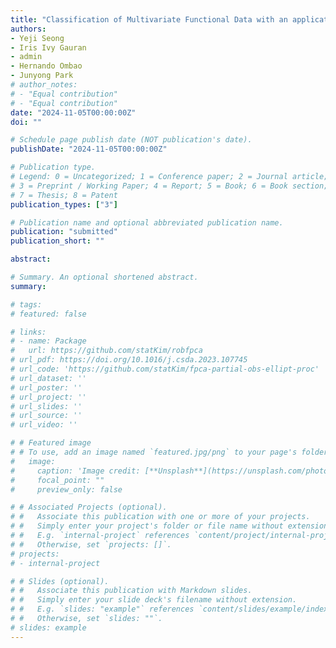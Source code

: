 ```yaml
---
title: "Classification of Multivariate Functional Data with an application to ADHD fMRI Data"
authors:
- Yeji Seong
- Iris Ivy Gauran
- admin
- Hernando Ombao
- Junyong Park
# author_notes:
# - "Equal contribution"
# - "Equal contribution"
date: "2024-11-05T00:00:00Z"
doi: ""

# Schedule page publish date (NOT publication's date).
publishDate: "2024-11-05T00:00:00Z"

# Publication type.
# Legend: 0 = Uncategorized; 1 = Conference paper; 2 = Journal article;
# 3 = Preprint / Working Paper; 4 = Report; 5 = Book; 6 = Book section;
# 7 = Thesis; 8 = Patent
publication_types: ["3"]

# Publication name and optional abbreviated publication name.
publication: "submitted"
publication_short: ""

abstract: 

# Summary. An optional shortened abstract.
summary: 

# tags:
# featured: false

# links:
# - name: Package
#   url: https://github.com/statKim/robfpca
# url_pdf: https://doi.org/10.1016/j.csda.2023.107745
# url_code: 'https://github.com/statKim/fpca-partial-obs-ellipt-proc'
# url_dataset: ''
# url_poster: ''
# url_project: ''
# url_slides: ''
# url_source: ''
# url_video: ''

# # Featured image
# # To use, add an image named `featured.jpg/png` to your page's folder. 
#   image:
#     caption: 'Image credit: [**Unsplash**](https://unsplash.com/photos/s9CC2SKySJM)'
#     focal_point: ""
#     preview_only: false

# # Associated Projects (optional).
# #   Associate this publication with one or more of your projects.
# #   Simply enter your project's folder or file name without extension.
# #   E.g. `internal-project` references `content/project/internal-project/index.md`.
# #   Otherwise, set `projects: []`.
# projects:
# - internal-project

# # Slides (optional).
# #   Associate this publication with Markdown slides.
# #   Simply enter your slide deck's filename without extension.
# #   E.g. `slides: "example"` references `content/slides/example/index.md`.
# #   Otherwise, set `slides: ""`.
# slides: example
---
```


<!--
{{% callout note %}}
Create your slides in Markdown - click the *Slides* button to check out the example.
{{% /callout %}}

Supplementary notes can be added here, including [code, math, and images](https://wowchemy.com/docs/writing-markdown-latex/).
-->
